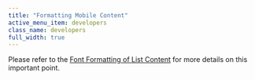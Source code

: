 ```yaml
---
title: "Formatting Mobile Content"
active_menu_item: developers
class_name: developers
full_width: true
---
```



Please refer to the [Font Formatting of List Content](/developers/documentation/product-guide/advanced-important-widgets/important-mobile-widgets/mobile-list-widget/font-formatting-of-list-conten) for more details on this important point.

